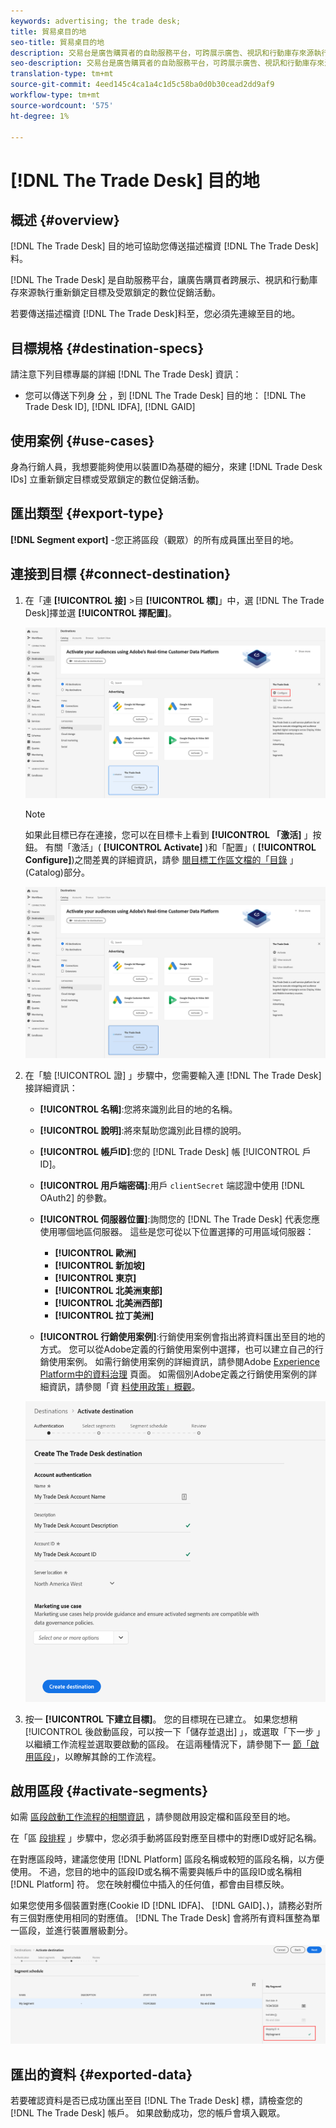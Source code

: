 ```yaml
---
keywords: advertising; the trade desk;
title: 貿易桌目的地
seo-title: 貿易桌目的地
description: 交易台是廣告購買者的自助服務平台，可跨展示廣告、視訊和行動庫存來源執行重新鎖定目標及受眾目標數位宣傳。
seo-description: 交易台是廣告購買者的自助服務平台，可跨展示廣告、視訊和行動庫存來源執行重新鎖定目標及受眾目標數位宣傳。
translation-type: tm+mt
source-git-commit: 4eed145c4ca1a4c1d5c58ba0d0b30cead2dd9af9
workflow-type: tm+mt
source-wordcount: '575'
ht-degree: 1%

---
```



# [!DNL The Trade Desk] 目的地

## 概述 {#overview}

[!DNL The Trade Desk] 目的地可協助您傳送描述檔資 [!DNL The Trade Desk]料。

[!DNL The Trade Desk] 是自助服務平台，讓廣告購買者跨展示、視訊和行動庫存來源執行重新鎖定目標及受眾鎖定的數位促銷活動。

若要傳送描述檔資 [!DNL The Trade Desk]料至，您必須先連線至目的地。

## 目標規格 {#destination-specs}

請注意下列目標專屬的詳細 [!DNL The Trade Desk] 資訊：

* 您可以傳送下列身 [分](../../identity-service/namespaces.md) ，到 [!DNL The Trade Desk] 目的地： [!DNL The Trade Desk ID], [!DNL IDFA], [!DNL GAID]

## 使用案例 {#use-cases}

身為行銷人員，我想要能夠使用以裝置ID為基礎的細分，來建 [!DNL Trade Desk IDs] 立重新鎖定目標或受眾鎖定的數位促銷活動。

## 匯出類型 {#export-type}

**[!DNL Segment export]** -您正將區段（觀眾）的所有成員匯出至目的地。

## 連接到目標 {#connect-destination}

1. 在「連 **[!UICONTROL 接]** >目 **[!UICONTROL 標]**」中，選 [!DNL The Trade Desk]擇並選 **[!UICONTROL 擇配置]**。

   ![配置交易台目標](assets/tradedesk-destination-configure.png)

   >[!NOTE]
   >
   >如果此目標已存在連接，您可以在目標卡上看到 **[!UICONTROL 「激活]** 」按鈕。 有關「激活」( **[!UICONTROL Activate]** )和「配置」( **[!UICONTROL Configure]**)之間差異的詳細資訊，請參 [閱目標工作區文檔的「目錄](../destinations/destinations-workspace.md#catalog) 」(Catalog)部分。
   >
   >![激活交易台目標](assets/tradedesk-destination-activate.png)

1. 在「驗 [!UICONTROL 證] 」步驟中，您需要輸入連 [!DNL The Trade Desk] 接詳細資訊：

   * **[!UICONTROL 名稱]**:您將來識別此目的地的名稱。
   * **[!UICONTROL 說明]**:將來幫助您識別此目標的說明。
   * **[!UICONTROL 帳戶ID]**:您的 [!DNL Trade Desk] 帳 [!UICONTROL 戶ID]。
   * **[!UICONTROL 用戶端密碼]**:用戶 `clientSecret` 端認證中使用 [!DNL OAuth2] 的參數。
   * **[!UICONTROL 伺服器位置]**:詢問您的 [!DNL The Trade Desk] 代表您應使用哪個地區伺服器。 這些是您可從以下位置選擇的可用區域伺服器：

      * **[!UICONTROL 歐洲]**
      * **[!UICONTROL 新加坡]**
      * **[!UICONTROL 東京]**
      * **[!UICONTROL 北美洲東部]**
      * **[!UICONTROL 北美洲西部]**
      * **[!UICONTROL 拉丁美洲]**
   * **[!UICONTROL 行銷使用案例]**:行銷使用案例會指出將資料匯出至目的地的方式。 您可以從Adobe定義的行銷使用案例中選擇，也可以建立自己的行銷使用案例。 如需行銷使用案例的詳細資訊，請參閱Adobe [Experience Platform中的資料治理](../privacy/data-governance-overview.md#destinations) 頁面。 如需個別Adobe定義之行銷使用案例的詳細資訊，請參閱「資 [料使用政策」概觀](../../data-governance/policies/overview.md#core-actions)。

   ![交易台驗證步驟](assets/tradedesk-destination-authentication.png)

1. 按一 **[!UICONTROL 下建立目標]**。 您的目標現在已建立。 如果您想稍 [!UICONTROL 後啟動區段，可以按一下「儲存並退出] 」，或選取「下一步  」以繼續工作流程並選取要啟動的區段。 在這兩種情況下，請參閱下一 [節「啟用區段](#activate-segments)」，以瞭解其餘的工作流程。

## 啟用區段 {#activate-segments}

如需 [區段啟動工作流程的相關資訊](activate-destinations.md#select-attributes) ，請參閱啟用設定檔和區段至目的地。

在「區 [段排程](activate-destinations.md#segment-schedule) 」步驟中，您必須手動將區段對應至目標中的對應ID或好記名稱。

在對應區段時，建議您使用 [!DNL Platform] 區段名稱或較短的區段名稱，以方便使用。 不過，您目的地中的區段ID或名稱不需要與帳戶中的區段ID或名稱相 [!DNL Platform] 符。 您在映射欄位中插入的任何值，都會由目標反映。

如果您使用多個裝置對應(Cookie ID [!DNL IDFA]、 [!DNL GAID]、)，請務必對所有三個對應使用相同的對應值。 [!DNL The Trade Desk] 會將所有資料匯整為單一區段，並進行裝置層級劃分。

![區段對應ID](assets/segment-mapping-id.png)


## 匯出的資料 {#exported-data}

若要確認資料是否已成功匯出至目 [!DNL The Trade Desk] 標，請檢查您的 [!DNL The Trade Desk] 帳戶。 如果啟動成功，您的帳戶會填入觀眾。
